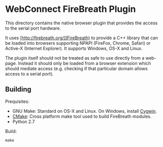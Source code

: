 WebConnect FireBreath Plugin
============================

This directory contains the native browser plugin that provides the access to
the serial port hardware.

It uses [http://firebreath.org/](FireBreath) to provide a C++ library that
can be loaded into browsers supporting NPAPI (FireFox, Chrome, Safari) or
Active-X (Internet Explorer). It supports Windows, OS-X and Linux.

The plugin itself should not be treated as safe to use directly from
a web-page. Instead it should only be loaded from a browser extension
which should mediate access (e.g. checking if that particular domain
allows access to a serial port).

Building
--------

Prequisites:
*   GNU Make: Standard on OS-X and Linux. On Windows, install [Cygwin](http://www.cygwin.com).
*   [CMake](http://www.cmake.org/): Cross platform make tool used to build FireBreath modules.
*   Python 2.7

Build:

    make

